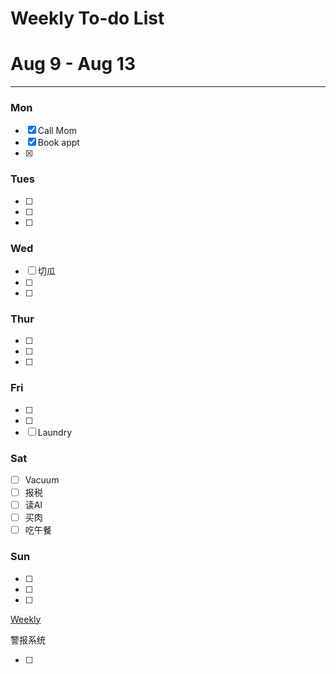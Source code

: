 # Weekly To-do List

# Aug 9 - Aug 13

---

### Mon

- [x]  Call Mom
- [x]  Book appt
- [x]  

### Tues

- [ ]  
- [ ]  
- [ ]  

### Wed

- [ ]  切瓜
- [ ]  
- [ ]  

### Thur

- [ ]  
- [ ]  
- [ ]  

### Fri

- [ ]  
- [ ]  
- [ ]  Laundry

### Sat

- [ ]  Vacuum
- [ ]  报税
- [ ]  读Al
- [ ]  买肉
- [ ]  吃午餐

### Sun

- [ ]  
- [ ]  
- [ ]  

[Weekly](Weekly%202443e8a19b1c80b187ffe9ee18dbbf8f.md)

警报系统

- [ ]